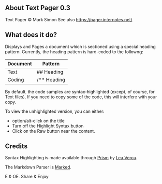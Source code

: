 ##	About Text Pager 0.3

Text Pager © Mark Simon
See also https://pager.internotes.net/

##	What does it do?

Displays and Pages a document which is sectioned using a special heading pattern.
Currently, the heading pattern is hard-coded to the followng:

| Document | Pattern     |
|----------|-------------|
| Text     | ## Heading  |
| Coding   | /** Heading |

By default, the code samples are syntax-highlighted (except, of course, for Text files).
If you need to copy some of the code, this will interfere with your copy.

To view the unhighlighted version, you can either:

- option/alt-click on the title
- Turn off the Highlight Syntax button
- Click on the Raw button near the content.

##	Credits

Syntax Highlighting is made available through [Prism](https://prismjs.com/) by [Lea Verou](https://lea.verou.me/).

The Markdown Parser is [Marked](https://marked.js.org/).

E & OE. Share & Enjoy
